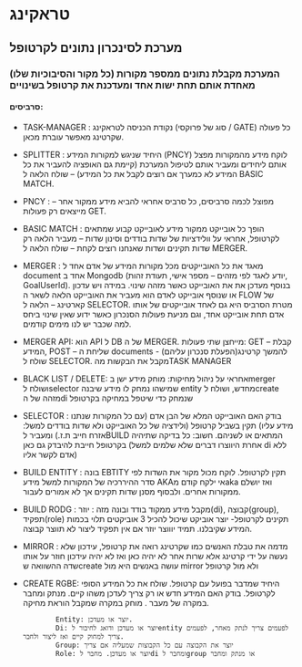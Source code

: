 # טראקינג
## מערכת לסינכרון נתונים לקרטופל
### המערכת מקבלת נתונים ממספר מקורות (כל מקור והסיבוכיות שלו) מאחדת אותם תחת ישות אחד ומעדכנת את קרטופל בשינויים 

#### סרביסים:

- TASK-MANAGER : נקודת הכניסה לטראקינג (סוג של פרוקסי / GATE) כל פעולה שקרטינג מאפשר עוברת מכאן.

- SPLITTER : היחיד שניגש למקורות המידע (PNCY) לוקח מידע מהמקורות מפצל אותם ליחידים ומעביר אותם לטיפול המערכת (קיימת גם האופציה להעביר את כל המידע לא כמערך אם רוצים לקבל את כל המידע) – שולח הלאה ל BASIC MATCH.

- PNCY  : מפוצל לכמה סרביסים, כל סרביס אחראי להביא מידע ממקור אחר – מייצאים רק פעולות GET.

- BASIC MATCH : הופך כל אובייקט ממקור מידע לאובייקט קבוע שמתאים לקרטופל, אחראי על וולידציות של שדות בודדים וסינון שדות – מעביר הלאה רק שדות תקינים ושדות שאנחנו רוצים לקחת – שולח הלאה ל MERGER.

- MERGER : מאגד את כל האובייקטים מכל מקורות המידע של אדם אחד ל document אחד ב Mongodb (יודע לאגד לפי מזהים – מספר אישי, תעודת זהות, GoalUserId). בנוסף מעדכן את את האובייקט כאשר מזהה שינוי. במידה ויש עדכון או שנוסף אובייקט לאדם הוא מעביר את האובייקט הלאה לשאר ה FLOW של קארטינג – הלאה ל SELECTOR. מטרת הסרביס היא גם לאחד אובייקטים של אותו אדם תחת אובייקט אחד, וגם מניעת פעולות הסנכרון כאשר ידוע שאין שינוי ביחס למה שכבר יש לנו מימים קודמים.

- MERGER API: הוא API ל DB של ה MERGER. מייחצן שתי פעולות: GET – קבלת המידע, POST – שליחת ה documents להמשך קרטינג(הפעלת סנכרון עליהם)  - שולח ל SELECTOR. מקבל את הבקשות מהTASK MANAGER

- BLACK LIST / DELETE: אחראי על ניהול מחיקות: מוחק מידע ישן בmerger ושולח לselector שמישהו נמחק לו מידע שיבנה entity מחדש, ושולח לcreate מזהה של הdi שנמחק כדי שיטפל במחיקה בקרטופל

- SELECTOR : בודק האם האובייקט המלא של הבן אדם (עם כל המקורות שנתנו מידע עליו) תקין בשביל קרטופל (ולידציה של כל האובייקט ולא שדות בודדים למשל: אזרח חייב ת.ז.) ומעביר לBUILD המתאים או לשניהם. חשוב: כל בדיקה שתיהיה בקרטופל חייבת להיבדק גם כאן (אחרת היווצרו דברים שלא שלמים למשל di ללא אדם לקשר אליו)

- BUILD ENTITY : בונה EBTITY תקין לקרטופל. לוקח מכול מקור את השדות לפי סדר ההיררכיה של המקורות למשל מידע AKAאי ילקח קודם מaka ואז יושלם ממקורות אחרים. ולבסוף מסנן שדות תקינים אך לא אמורים לעבור.

- BUILD RODG : מקבל מידע ממקוד בודד ובונה מזה : יוזר(di), קבוצה(group), תפקיד(role) תקינים לקרטופל- יוצר אוביקט  שיכול להכיל 3 אוביקטים תלוי בכמות המידע שקיבלנו. תמיד יוווצר יוזר אם אין תפקיד ליצור לא תווצר קבוצה. 

- MIRROR : מדמה את טבלת האנשים כמו שקרטינג רואה את קרטופל, 
       עידכון שלא נעשה על ידי קרטינג אלא שרות אחר לא יהיה כאן ואז לא יהיה עידכון חוזר על אותו שדה ההשוואה שcreate עושה באנשים היא מול mirror ולא מול קרטופל

- CREATE RGBE: היחיד שמדבר בפועל עם קרטופל. שולח את כל המידע הסופי לקרטופל. בודק האם המידע חדש או רק צריך לעדכן משהו קיים. מנתק ומחבר במקרה של מעבר . מוחק במקרה שמקבל הוראת מחיקה.
              
              Entity: יוצר או מעדכן.
              Di: יוצר או מעדכן ודואג לחיבור לentity לפעמים צריך לנתק מאחר, לפעמים צריך למחוק קיים ואז ליצור ולחבר.
              Group: יוצר את הקבוצה עם כל הקבוצות שמעליה אם צריך
              Role: יוצר או מעדכן. מחבר לdi ומחבר לgroup או מנתק ומחבר

